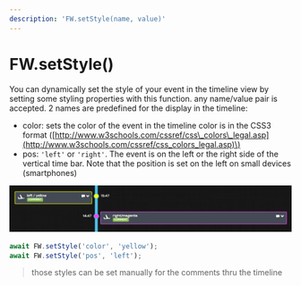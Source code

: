 ```yaml
---
description: 'FW.setStyle(name, value)'
---
```


# FW.setStyle\(\)

You can dynamically set the style of your event in the timeline view by setting some styling properties with this function. any name/value pair is accepted. 2 names are predefined for the display in the timeline:

* color: sets the color of the event in the timeline color is in the CSS3 format \([http://www.w3schools.com/cssref/css\_colors\_legal.asp](http://www.w3schools.com/cssref/css_colors_legal.asp)\)
* pos: `'left'` or `'right'`. The event is on the left or the right side of the vertical time bar. Note that the position is set on the left on small devices \(smartphones\)

![](../.gitbook/assets/setstyle.png)

```javascript
await FW.setStyle('color', 'yellow');
await FW.setStyle('pos', 'left');
```

> those styles can be set manually for the comments thru the timeline

